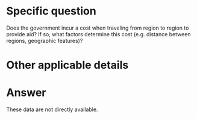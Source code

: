 # Specific question #
Does the government incur a cost when traveling from region to region to provide aid? If so, what factors determine this cost (e.g. distance between regions, geographic features)?

# Other applicable details #

# Answer # 

These data are not directly available.